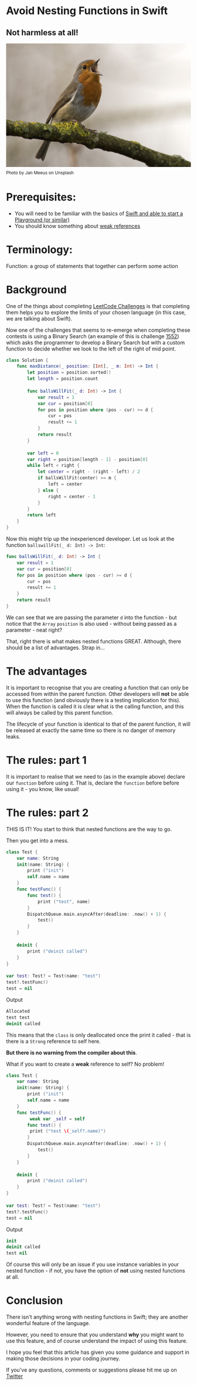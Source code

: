 # Avoid Nesting Functions in Swift
## Not harmless at all!

![Photo by bruce mars on Unsplash](Images/0*EBkF0cdM-T7l8tWh.jpeg)<br/>
<sub>Photo by Jan Meeus on Unsplash<sub>

# Prerequisites:
* You will need to be familiar with the basics of [Swift and able to start a Playground (or similar)](https://medium.com/@stevenpcurtis.sc/coding-in-swift-playgrounds-1a5563efa089)
* You should know something about [weak references](https://medium.com/@stevenpcurtis.sc/swift-self-weak-or-unowned-7e2327974f36)

# Terminology:
Function: a group of statements that together can perform some action

# Background
One of the things about completing [LeetCode Challenges](https://github.com/stevencurtis/SwiftCoding/tree/master/LeetCode/Contests) is that completing them helps you to explore the limits of your chosen language (in this case, we are talking about Swift).

Now one of the challenges that seems to re-emerge when completing these contests is using a Binary Search (an example of this is challenge [1552](https://leetcode.com/problems/magnetic-force-between-two-balls/)) which asks the programmer to develop a Binary Search but with a custom function to decide whether we look to the left of the right of mid point.

```swift
class Solution {
    func maxDistance(_ position: [Int], _ m: Int) -> Int {
        let position = position.sorted()
        let length = position.count
        
        func ballsWillFit(_ d: Int) -> Int {
            var result = 1
            var cur = position[0]
            for pos in position where (pos - cur) >= d {
                cur = pos
                result += 1
            }
            return result
        }
        
        var left = 0
        var right = position[length - 1] - position[0]
        while left < right {
            let center = right - (right - left) / 2
            if ballsWillFit(center) >= m {
                left = center
            } else {
                right = center - 1
            }
        }
        return left
    }
}
```  
Now this might trip up the inexperienced developer. Let us look at the function `ballswillFit(_ d: Int) -> Int`:
```swift
func ballsWillFit(_ d: Int) -> Int {
    var result = 1
    var cur = position[0]
    for pos in position where (pos - cur) >= d {
        cur = pos
        result += 1
    }
    return result
}
```
We can see that we are passing the parameter `d` into the function - but notice that the `Array` `position` is also used - without being passed as a parameter - neat right?

That, right there is what makes nested functions GREAT. Although, there should be a list of advantages. Strap in...

# The advantages
It is important to recognise that you are creating a function that can only be accessed from within the parent function. Other developers will **not** be able to use this function (and obviously there is a testing implication for this). When the function is called it is clear what is the calling function, and this will always be called by this parent function. 

The lifecycle of your function is identical to that of the parent function, it will be released at exactly the same time so there is no danger of memory leaks. 

# The rules: part 1
It is important to realise that we need to (as in the example above) declare our `function` before using it. That is, declare the `function` before before using it - you know, like usual!

# The rules: part 2
THIS IS IT! You start to think that nested functions are the way to go.

Then you get into a mess. 
```swift
class Test {
    var name: String
    init(name: String) {
        print ("init")
        self.name = name
    }
    func testFunc() {
        func test() {
            print ("test", name)
        }
        DispatchQueue.main.asyncAfter(deadline: .now() + 1) {
            test()
        }
    }
    
    deinit {
        print ("deinit called")
    }
}

var test: Test? = Test(name: "test")
test?.testFunc()
test = nil
```

Output
```swift
Allocated
test test
deinit called
```

This means that the `class` is only deallocated once the print it called - that is there is a `Strong` reference to self here.

**But there is no warning from the compiler about this**.

What if you want to create a **weak** reference to self? No problem!

```swift
class Test {
    var name: String
    init(name: String) {
        print ("init")
        self.name = name
    }
    func testFunc() {
         weak var _self = self
        func test() {
         print ("test \(_self?.name)")
        }
        DispatchQueue.main.asyncAfter(deadline: .now() + 1) {
            test()
        }
    }
    
    deinit {
        print ("deinit called")
    }
}

var test: Test? = Test(name: "test")
test?.testFunc()
test = nil
```

Output
```swift
init
deinit called
test nil
```

Of course this will only be an issue if you use instance variables in your nested function - if not, you have the option of **not** using nested functions at all. 

# Conclusion
There isn't anything wrong with nesting functions in Swift; they are another wonderful feature of the language. 

However, you need to ensure that you understand **why** you might want to use this feature, and of course understand the impact of using this feature.

I hope you feel that this article has given you some guidance and support in making those decisions in your coding journey.

If you've any questions, comments or suggestions please hit me up on [Twitter](https://medium.com/r/?url=https%3A%2F%2Ftwitter.com%2Fstevenpcurtis)
